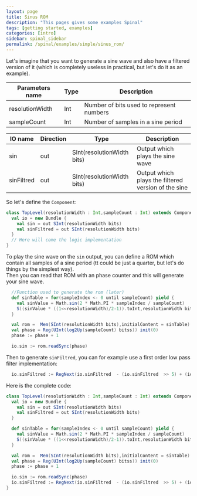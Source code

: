 ```yaml
---
layout: page
title: Sinus ROM
description: "This pages gives some examples Spinal"
tags: [getting started, examples]
categories: [intro]
sidebar: spinal_sidebar
permalink: /spinal/examples/simple/sinus_rom/
---
```


Let's imagine that you want to generate a sine wave and also have a filtered version of it (which is completely useless in practical, but let's do it as an example).

| Parameters name  | Type | Description |
| ------- | ---- |---- |
| resolutionWidth | Int | Number of bits used to represent numbers |
| sampleCount | Int | Number of samples in a sine period |


| IO name  | Direction | Type | Description |
| ------- | ---- | ---- | ---- |
| sin | out | SInt(resolutionWidth bits) | Output which plays the sine wave |
| sinFiltred | out | SInt(resolutionWidth bits) | Output which plays the filtered version of the sine |



So let's define the `Component`:

```scala
class TopLevel(resolutionWidth : Int,sampleCount : Int) extends Component {
  val io = new Bundle {
    val sin = out SInt(resolutionWidth bits)
    val sinFiltred = out SInt(resolutionWidth bits)
  }
  // Here will come the logic implementation
}
```

To play the sine wave on the `sin` output, you can define a ROM which contain all samples of a sine period (tt could be just a quarter, but let's do things by the simplest way).<br> Then you can read that ROM with an phase counter and this will generate your sine wave.

```scala
  //Function used to generate the rom (later)
  def sinTable = for(sampleIndex <- 0 until sampleCount) yield {
    val sinValue = Math.sin(2 * Math.PI * sampleIndex / sampleCount)
    S((sinValue * ((1<<resolutionWidth)/2-1)).toInt,resolutionWidth bitss)
  }

  val rom =  Mem(SInt(resolutionWidth bits),initialContent = sinTable)
  val phase = Reg(UInt(log2Up(sampleCount) bitss)) init(0)
  phase := phase + 1

  io.sin := rom.readSync(phase)
```

Then to generate `sinFiltred`, you can for example use a first order low pass filter implementation:

```scala
  io.sinFiltred := RegNext(io.sinFiltred  - (io.sinFiltred  >> 5) + (io.sin >> 5)) init(0)
```

Here is the complete code:

```scala
class TopLevel(resolutionWidth : Int,sampleCount : Int) extends Component {
  val io = new Bundle {
    val sin = out SInt(resolutionWidth bits)
    val sinFiltred = out SInt(resolutionWidth bits)
  }

  def sinTable = for(sampleIndex <- 0 until sampleCount) yield {
    val sinValue = Math.sin(2 * Math.PI * sampleIndex / sampleCount)
    S((sinValue * ((1<<resolutionWidth)/2-1)).toInt,resolutionWidth bitss)
  }

  val rom =  Mem(SInt(resolutionWidth bits),initialContent = sinTable)
  val phase = Reg(UInt(log2Up(sampleCount) bitss)) init(0)
  phase := phase + 1

  io.sin := rom.readSync(phase)
  io.sinFiltred := RegNext(io.sinFiltred  - (io.sinFiltred  >> 5) + (io.sin >> 5)) init(0)
}
```
